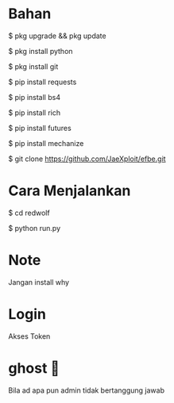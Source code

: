 
# Bahan
$ pkg upgrade && pkg update

$ pkg install python

$ pkg install git

$ pip install requests

$ pip install bs4

$ pip install rich

$ pip install futures

$ pip install mechanize

$ git clone https://github.com/JaeXploit/efbe.git

# Cara Menjalankan
$ cd redwolf

$ python run.py

# Note
Jangan install why
# Login
Akses Token
# ghost 👻
Bila ad apa pun admin tidak bertanggung jawab
